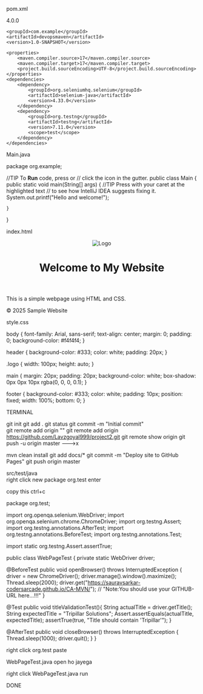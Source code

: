pom.xml 

<?xml version="1.0" encoding="UTF-8"?>
<project xmlns="http://maven.apache.org/POM/4.0.0"
         xmlns:xsi="http://www.w3.org/2001/XMLSchema-instance"
         xsi:schemaLocation="http://maven.apache.org/POM/4.0.0 http://maven.apache.org/xsd/maven-4.0.0.xsd">
    <modelVersion>4.0.0</modelVersion>

    <groupId>com.example</groupId>
    <artifactId>devopsmaven</artifactId>
    <version>1.0-SNAPSHOT</version>

    <properties>
        <maven.compiler.source>17</maven.compiler.source>
        <maven.compiler.target>17</maven.compiler.target>
        <project.build.sourceEncoding>UTF-8</project.build.sourceEncoding>
    </properties>
    <dependencies>
        <dependency>
            <groupId>org.seleniumhq.selenium</groupId>
            <artifactId>selenium-java</artifactId>
            <version>4.33.0</version>
        </dependency>
        <dependency>
            <groupId>org.testng</groupId>
            <artifactId>testng</artifactId>
            <version>7.11.0</version>
            <scope>test</scope>
        </dependency>
    </dependencies>



</project>


Main.java


package org.example;

//TIP To <b>Run</b> code, press <shortcut actionId="Run"/> or
// click the <icon src="AllIcons.Actions.Execute"/> icon in the gutter.
public class Main {
    public static void main(String[] args) {
        //TIP Press <shortcut actionId="ShowIntentionActions"/> with your caret at the highlighted text
        // to see how IntelliJ IDEA suggests fixing it.
        System.out.printf("Hello and welcome!");

    }
}



index.html


<!DOCTYPE html>
<html lang="en">
<head>
    <meta charset="UTF-8">
    <meta name="viewport" content="width=device-width, initial-scale=1.0">
    <title>Sample Website</title>
    <link rel="stylesheet" href="style.css">
</head>
<body>
    <header>
        <img src="logo.png" alt="Logo" class="logo">
        <h1>Welcome to My Website</h1>
    </header>
    <main>
        <p>This is a simple webpage using HTML and CSS.</p>
    </main>
    <footer>
        <p>&copy; 2025 Sample Website</p>
    </footer>
</body>
</html>


style.css


body {
    font-family: Arial, sans-serif;
    text-align: center;
    margin: 0;
    padding: 0;
    background-color: #f4f4f4;
}

header {
    background-color: #333;
    color: white;
    padding: 20px;
}

.logo {
    width: 100px;
    height: auto;
}

main {
    margin: 20px;
    padding: 20px;
    background-color: white;
    box-shadow: 0px 0px 10px rgba(0, 0, 0, 0.1);
}

footer {
    background-color: #333;
    color: white;
    padding: 10px;
    position: fixed;
    width: 100%;
    bottom: 0;
}

TERMINAL 

git init 
git add .                                                          git status
git commit -m "Initial commit"                
git remote add origin "<your-repository-url>"                      git remote add origin https://github.com/Lavzgoyal999/project2.git
                                                                   git remote show origin
git push -u origin master --->x



mvn clean install 
git add docs/*
git commit -m "Deploy site to GitHub Pages"
git push origin master



src/test/java   
right click
new
package
org.test   enter


copy this ctrl+c

package org.test;

import org.openqa.selenium.WebDriver;
import org.openqa.selenium.chrome.ChromeDriver;
import org.testng.Assert;
import org.testng.annotations.AfterTest;
import org.testng.annotations.BeforeTest;
import org.testng.annotations.Test;

import static org.testng.Assert.assertTrue;

public class WebPageTest {
 private static WebDriver driver;

 @BeforeTest
public void openBrowser() throws InterruptedException {
 driver = new ChromeDriver();
 driver.manage().window().maximize();
 Thread.sleep(2000);
 driver.get("https://sauravsarkar-codersarcade.github.io/CA-MVN/"); // "Note:You should use your GITHUB-URL here...!!!"
 }

 @Test
public void titleValidationTest(){
 String actualTitle = driver.getTitle();
 String expectedTitle = "Tripillar Solutions";
 Assert.assertEquals(actualTitle, expectedTitle);
 assertTrue(true, "Title should contain 'Tripillar'");
 }

 @AfterTest
public void closeBrowser() throws InterruptedException {
 Thread.sleep(1000);
 driver.quit();
 }
}

right click org.test
paste 

WebPageTest.java open ho jayega 

right click WebPageTest.java
run

DONE


